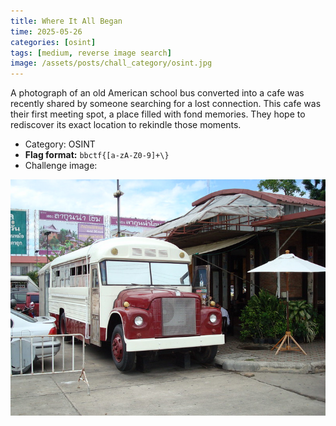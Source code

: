 ```yaml
---
title: Where It All Began 
time: 2025-05-26
categories: [osint]
tags: [medium, reverse image search]
image: /assets/posts/chall_category/osint.jpg
---
```


A photograph of an old American school bus converted into a cafe was recently shared by someone searching for a lost connection. This cafe was their first meeting spot, a place filled with fond memories. They hope to rediscover its exact location to rekindle those moments. 

- Category: OSINT
- **Flag format:** `bbctf{[a-zA-Z0-9]+\}`
- Challenge image:

![where-it-all-began.png](/union-depository/osint/where-it-all-began/where-it-all-began.png) 
